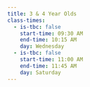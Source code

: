 ```yaml
---
title: 3 & 4 Year Olds
class-times:
  - is-tbc: false
    start-time: 09:30 AM
    end-time: 10:15 AM
    day: Wednesday
  - is-tbc: false
    start-time: 11:00 AM
    end-time: 11:45 AM
    day: Saturday
---
```

